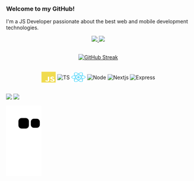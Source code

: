 ### Welcome to my GitHub!

I'm a JS Developer passionate about the best web and mobile development technologies.

<div align="center">
  <a href="https://github.com/tachgurbanov">
  <img height="150em" src="https://github-readme-stats.vercel.app/api?username=tachgurbanov&show_icons=true&theme=tokyonight&include_all_commits=true&count_private=true"/>
  <img height="150em" src="https://github-readme-stats.vercel.app/api/top-langs/?username=tachgurbanov&layout=compact&langs_count=7&theme=tokyonight"/>
</div>
<br>
<div align="center" >

[![GitHub Streak](https://github-readme-streak-stats.herokuapp.com?user=tachgurbanov&theme=dark&hide_border=true)](https://git.io/streak-stats)

 </div>
 <br>
<div  align="center">
  <img align="center" alt="Js" height="30" width="40" src="https://raw.githubusercontent.com/devicons/devicon/master/icons/javascript/javascript-plain.svg">
  <img align="center" alt="TS" height="30" width="40" src="https://cdn.jsdelivr.net/gh/devicons/devicon/icons/typescript/typescript-original.svg" />
  <img align="center" alt="React" height="30" width="40" src="https://raw.githubusercontent.com/devicons/devicon/master/icons/react/react-original.svg">
    <img align="center" alt="Node" height="30" width="40" src="https://cdn.jsdelivr.net/gh/devicons/devicon/icons/nodejs/nodejs-original.svg">
  <img align="center" alt="Nextjs" height="30" width="40" src="https://cdn.jsdelivr.net/gh/devicons/devicon/icons/nextjs/nextjs-original-wordmark.svg" />
  <img align="center" alt="Express" height="40" width="40"  src="https://cdn.jsdelivr.net/gh/devicons/devicon/icons/express/express-original-wordmark.svg" />

</div>

##

  <div> 
  <a href="https://instagram.com/kerimtachgurbanov" target="_blank"><img src="https://img.shields.io/badge/-Instagram-%23E4405F?style=for-the-badge&logo=instagram&logoColor=white" target="_blank"></a>
  <a href = "mailto:dev.tachgurbanov@gmail.com"><img src="https://img.shields.io/badge/-Gmail-%23333?style=for-the-badge&logo=gmail&logoColor=white" target="_blank"></a>

![Snake animation](https://github.com/Morettegustavo/Morettegustavo/blob/output/github-contribution-grid-snake.svg)

</div>
